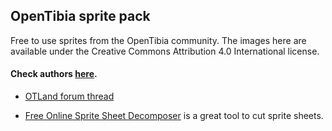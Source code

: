 ## OpenTibia sprite pack ##

Free to use sprites from the OpenTibia community. The images here are available under the Creative Commons Attribution 4.0 International license.

#### Check authors [here](https://github.com/peonso/opentibia_sprite_pack/blob/master/AUTHORS.md). ####

- [OTLand forum thread](https://otland.net/threads/opentibia-sprite-pack.254815/)

- [Free Online Sprite Sheet Decomposer](https://jmsliu.com/products/sprite-sheet-decomposer/) is a great tool to cut sprite sheets.